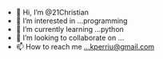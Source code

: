 - 👋 Hi, I’m @21Christian
- 👀 I’m interested in ...programming
- 🌱 I’m currently learning ...python
- 💞️ I’m looking to collaborate on ...
- 📫 How to reach me ...kperriu@gmail.com

<!---
21Christian/21Christian is a ✨ special ✨ repository because its `README.md` (this file) appears on your GitHub profile.
You can click the Preview link to take a look at your changes.
--->
